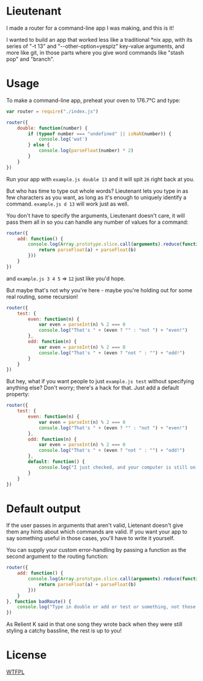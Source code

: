Lieutenant
==========

I made a router for a command-line app I was making, and this is it!

I wanted to build an app that worked less like a traditional *nix app, with its series of "-t 13" and "--other-option=yesplz" key-value arguments, and more like git, in those parts where you give word commands like "stash pop" and "branch".

Usage
=====

To make a command-line app, preheat your oven to 176.7°C and type:

```js
var router = require("./index.js")

router({
	double: function(number) {
		if (typeof number === "undefined" || isNaN(number)) {
			console.log('wat')
		} else {
			console.log(parseFloat(number) * 2)
		}
	}
})
```

Run your app with `example.js double 13` and it will spit `26` right back at you.

But who has time to type out whole words?  Lieutenant lets you type in as few characters as you want, as long as it's enough to uniquely identify a command.  `example.js d 13` will work just as well.

You don't have to specify the arguments, Lieutenant doesn't care, it will pass them all in so you can handle any number of values for a command:

```js
router({
	add: function() {
		console.log(Array.prototype.slice.call(arguments).reduce(function(a, b) {
			return parseFloat(a) + parseFloat(b)
		}))
	}
})
```

and `example.js 3 4 5` => `12` just like you'd hope.

But maybe that's not why you're here - maybe you're holding out for some real routing, some recursion!

```js
router({
	test: {
		even: function(n) {
			var even = parseInt(n) % 2 === 0
			console.log("That's " + (even ? "" : "not ") + "even!")
		},
		odd: function(n) {
			var even = parseInt(n) % 2 === 0
			console.log("That's " + (even ? "not " : "") + "odd!")
		}
	}
})
```

But hey, what if you want people to just `example.js test` without specifying anything else?  Don't worry; there's a hack for that.  Just add a default property:

```js
router({
	test: {
		even: function(n) {
			var even = parseInt(n) % 2 === 0
			console.log("That's " + (even ? "" : "not ") + "even!")
		},
		odd: function(n) {
			var even = parseInt(n) % 2 === 0
			console.log("That's " + (even ? "not " : "") + "odd!")
		},
		default: function() {
			console.log("I just checked, and your computer is still on.")
		}
	}
})
```

Default output
=======

If the user passes in arguments that aren't valid, Lietenant doesn't give them any hints about which commands are valid.  If you want your app to say something useful in those cases, you'll have to write it yourself.

You can supply your custom error-handling by passing a function as the second argument to the routing function:

```js
router({
	add: function() {
		console.log(Array.prototype.slice.call(arguments).reduce(function(a, b) {
			return parseFloat(a) + parseFloat(b)
		}))
	}
}, function badRoute() {
	console.log("Type in double or add or test or something, not those dumb", arguments.length, "words you did")
})
```

As Relient K said in that one song they wrote back when they were still styling a catchy bassline, the rest is up to you!

License
=======

[WTFPL](http://wtfpl2.com)
